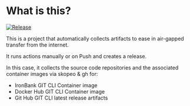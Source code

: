 # What is this?

[![Release](https://github.com/amentumcms/Collector-GIT-CLI/actions/workflows/collect.yml/badge.svg?branch=main)](https://github.com/amentumcms/Collector-GIT-CLI-IB/actions/workflows/collect.yml)

This is a project that automatically collects artifacts to ease in air-gapped transfer from the internet.

It runs actions manually or on Push and creates a release.

In this case, it collects the source code repositories and the associated container images via skopeo & gh for:

- IronBank GIT CLI Container image
- Docker Hub GIT CLI Container image
- Git Hub GIT CLI latest release artifacts 
